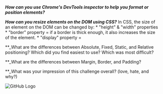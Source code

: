 **_How can you use Chrome's DevTools inspector to help you 
format or position elements?_**



**_How can you resize elements on the DOM using CSS?_**
    In CSS, the size of an element on the DOM can be changed by:
        * "height" & "width" properties
        * "border" property = if a border is thick enough, it also increases the size of the element.
        * "display" property = 

**_What are the differences between Absolute, Fixed, Static, and Relative positioning? Which did you find easiest to use? Which was most difficult?
    

**_What are the differences between Margin, Border, and Padding?


**_What was your impression of this challenge overall? (love, hate, and why?)


![GitHub Logo](/images/logo.png)